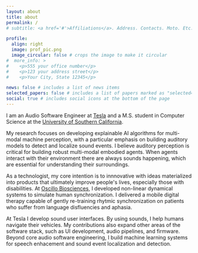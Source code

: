 ```yaml
---
layout: about
title: about
permalink: /
# subtitle: <a href='#'>Affiliations</a>. Address. Contacts. Moto. Etc.

profile:
  align: right
  image: prof_pic.png
  image_circular: false # crops the image to make it circular
#  more_info: >
#    <p>555 your office number</p>
#    <p>123 your address street</p>
#    <p>Your City, State 12345</p>

news: false # includes a list of news items
selected_papers: false # includes a list of papers marked as "selected={true}"
social: true # includes social icons at the bottom of the page
---
```


I am an Audio Software Engineer at [Tesla](https://www.tesla.com/about) and a M.S. student in Computer Science at the [University of Southern California](https://www.cs.usc.edu/). 

My research focuses on developing explainable AI algorithms for multi-modal machine perception, with a particular emphasis on building auditory models to detect and localize sound events. I believe auditory perception is critical for building robust multi-modal embodied agents. When agents interact with their environment there are always sounds happening, which are essential for understanding their surroundings. 

As a technologist, my core intention is to innnovative with ideas materialized into products that ultimately improve people's lives, especially those with disabilities. At [Oscillo Biosciences](https://oscillobiosciences.com/about/), I developed non-linear dynamical systems to simulate human synchronization. I delivered a mobile digital therapy capable of gently re-training rhytmic synchronization on patients who suffer from language disfluencies and aphasia. 

At Tesla I develop sound user interfaces. By using sounds, I help humans navigate their vehicles. My contributions also expand other areas of the software stack, such as UI development, audio pipelines, and firmware. Beyond core audio software engineering, I build machine learning systems for speech enhacement and sound event localization and detection. 
